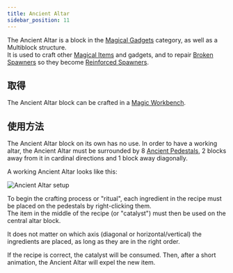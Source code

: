 ```yaml
---
title: Ancient Altar
sidebar_position: 11
---
```


The Ancient Altar is a block in the [Magical Gadgets](Magical-Gadgets.md) category, as well as a Multiblock structure.  
It is used to craft other [Magical Items](../Magical-Items/Magical-Items.md) and gadgets, and to repair [Broken Spawners](../Magical-Items/Broken-Spawner.md) so they become [Reinforced Spawners](Reinforced-Spawner.md).

## 取得

The Ancient Altar block can be crafted in a [Magic Workbench](../Basic-Machines/Magic-Workbench.md).

## 使用方法

The Ancient Altar block on its own has no use. In order to have a working altar, the Ancient Altar must be surrounded by 8 [Ancient Pedestals](Ancient-Pedestal.md), 2 blocks away from it in cardinal directions and 1 block away diagonally.

A working Ancient Altar looks like this:

![Ancient Altar setup](https://raw.githubusercontent.com/TheBusyBiscuit/Slimefun4-Wiki/master/images/multiblock-ancient-altar.png)

To begin the crafting process or "ritual", each ingredient in the recipe must be placed on the pedestals by right-clicking them.  
The item in the middle of the recipe (or "catalyst") must then be used on the central altar block.

It does not matter on which axis (diagonal or horizontal/vertical) the ingredients are placed, as long as they are in the right order.

If the recipe is correct, the catalyst will be consumed. Then, after a short animation, the Ancient Altar will expel the new item.
